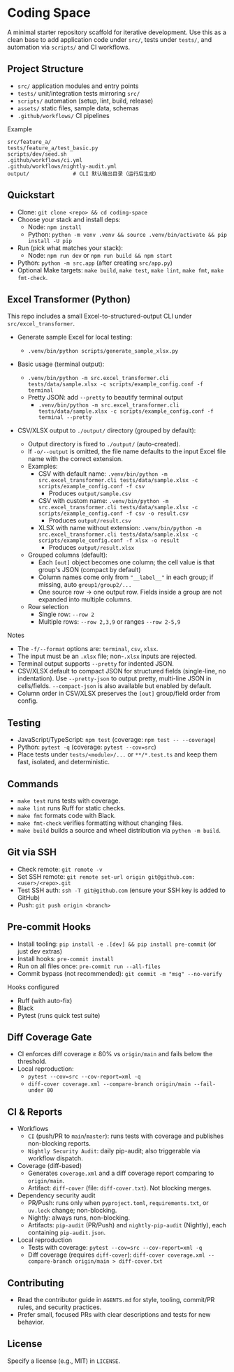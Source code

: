 # Coding Space

A minimal starter repository scaffold for iterative development. Use this as a clean base to add application code under `src/`, tests under `tests/`, and automation via `scripts/` and CI workflows.

## Project Structure
- `src/` application modules and entry points
- `tests/` unit/integration tests mirroring `src/`
- `scripts/` automation (setup, lint, build, release)
- `assets/` static files, sample data, schemas
- `.github/workflows/` CI pipelines

Example
```
src/feature_a/
tests/feature_a/test_basic.py
scripts/dev/seed.sh
.github/workflows/ci.yml
.github/workflows/nightly-audit.yml
output/              # CLI 默认输出目录（运行后生成）
```

## Quickstart
- Clone: `git clone <repo> && cd coding-space`
- Choose your stack and install deps:
  - Node: `npm install`
  - Python: `python -m venv .venv && source .venv/bin/activate && pip install -U pip`
- Run (pick what matches your stack):
  - Node: `npm run dev` or `npm run build && npm start`
- Python: `python -m src.app` (after creating `src/app.py`)
- Optional Make targets: `make build`, `make test`, `make lint`, `make fmt`, `make fmt-check`.

## Excel Transformer (Python)
This repo includes a small Excel-to-structured-output CLI under `src/excel_transformer`.

- Generate sample Excel for local testing:
  - `.venv/bin/python scripts/generate_sample_xlsx.py`

- Basic usage (terminal output):
  - `.venv/bin/python -m src.excel_transformer.cli tests/data/sample.xlsx -c scripts/example_config.conf -f terminal`
  - Pretty JSON: add `--pretty` to beautify terminal output
    - `.venv/bin/python -m src.excel_transformer.cli tests/data/sample.xlsx -c scripts/example_config.conf -f terminal --pretty`

- CSV/XLSX output to `./output/` directory (grouped by default):
  - Output directory is fixed to `./output/` (auto-created).
  - If `-o/--output` is omitted, the file name defaults to the input Excel file name with the correct extension.
  - Examples:
    - CSV with default name: `.venv/bin/python -m src.excel_transformer.cli tests/data/sample.xlsx -c scripts/example_config.conf -f csv`
      - Produces `output/sample.csv`
    - CSV with custom name: `.venv/bin/python -m src.excel_transformer.cli tests/data/sample.xlsx -c scripts/example_config.conf -f csv -o result.csv`
      - Produces `output/result.csv`
    - XLSX with name without extension: `.venv/bin/python -m src.excel_transformer.cli tests/data/sample.xlsx -c scripts/example_config.conf -f xlsx -o result`
      - Produces `output/result.xlsx`
  - Grouped columns (default):
    - Each `[out]` object becomes one column; the cell value is that group's JSON (compact by default)
    - Column names come only from `"__label__"` in each group; if missing, auto `group1/group2/...`
    - One source row -> one output row. Fields inside a group are not expanded into multiple columns.
  - Row selection
    - Single row: `--row 2`
    - Multiple rows: `--row 2,3,9` or ranges `--row 2-5,9`

Notes
- The `-f/--format` options are: `terminal`, `csv`, `xlsx`.
- The input must be an `.xlsx` file; non-`.xlsx` inputs are rejected.
 - Terminal output supports `--pretty` for indented JSON.
 - CSV/XLSX default to compact JSON for structured fields (single-line, no indentation). Use `--pretty-json` to output pretty, multi-line JSON in cells/fields. `--compact-json` is also available but enabled by default.
 - Column order in CSV/XLSX preserves the `[out]` group/field order from config.

## Testing
- JavaScript/TypeScript: `npm test` (coverage: `npm test -- --coverage`)
- Python: `pytest -q` (coverage: `pytest --cov=src`)
- Place tests under `tests/<module>/...` or `**/*.test.ts` and keep them fast, isolated, and deterministic.

## Commands
- `make test` runs tests with coverage.
- `make lint` runs Ruff for static checks.
- `make fmt` formats code with Black.
- `make fmt-check` verifies formatting without changing files.
- `make build` builds a source and wheel distribution via `python -m build`.

## Git via SSH
- Check remote: `git remote -v`
- Set SSH remote: `git remote set-url origin git@github.com:<user>/<repo>.git`
- Test SSH auth: `ssh -T git@github.com` (ensure your SSH key is added to GitHub)
- Push: `git push origin <branch>`

## Pre-commit Hooks
- Install tooling: `pip install -e .[dev] && pip install pre-commit` (or just dev extras)
- Install hooks: `pre-commit install`
- Run on all files once: `pre-commit run --all-files`
- Commit bypass (not recommended): `git commit -m "msg" --no-verify`

Hooks configured
- Ruff (with auto-fix)
- Black
- Pytest (runs quick test suite)

## Diff Coverage Gate
- CI enforces diff coverage ≥ 80% vs `origin/main` and fails below the threshold.
- Local reproduction:
  - `pytest --cov=src --cov-report=xml -q`
  - `diff-cover coverage.xml --compare-branch origin/main --fail-under 80`

## CI & Reports
- Workflows
  - `CI` (push/PR to `main`/`master`): runs tests with coverage and publishes non-blocking reports.
  - `Nightly Security Audit`: daily pip-audit; also triggerable via workflow dispatch.
- Coverage (diff-based)
  - Generates `coverage.xml` and a diff coverage report comparing to `origin/main`.
  - Artifact: `diff-cover` (file: `diff-cover.txt`). Not blocking merges.
- Dependency security audit
  - PR/Push: runs only when `pyproject.toml`, `requirements.txt`, or `uv.lock` change; non-blocking.
  - Nightly: always runs, non-blocking.
  - Artifacts: `pip-audit` (PR/Push) and `nightly-pip-audit` (Nightly), each containing `pip-audit.json`.
- Local reproduction
  - Tests with coverage: `pytest --cov=src --cov-report=xml -q`
  - Diff coverage (requires `diff-cover`): `diff-cover coverage.xml --compare-branch origin/main > diff-cover.txt`

## Contributing
- Read the contributor guide in `AGENTS.md` for style, tooling, commit/PR rules, and security practices.
- Prefer small, focused PRs with clear descriptions and tests for new behavior.

## License
Specify a license (e.g., MIT) in `LICENSE`.
